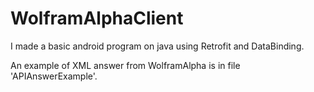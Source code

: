# WolframAlphaClient

I made a basic android program on java using Retrofit and DataBinding.

An example of XML answer from WolframAlpha is in file 'APIAnswerExample'.
